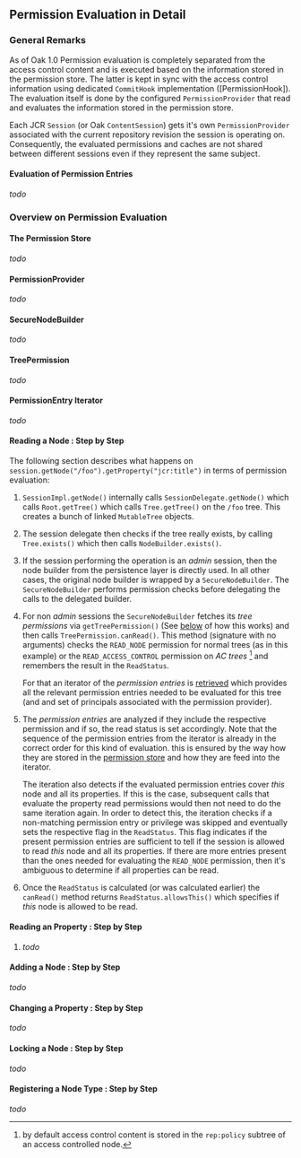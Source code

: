 <!--
   Licensed to the Apache Software Foundation (ASF) under one or more
   contributor license agreements.  See the NOTICE file distributed with
   this work for additional information regarding copyright ownership.
   The ASF licenses this file to You under the Apache License, Version 2.0
   (the "License"); you may not use this file except in compliance with
   the License.  You may obtain a copy of the License at

       http://www.apache.org/licenses/LICENSE-2.0

   Unless required by applicable law or agreed to in writing, software
   distributed under the License is distributed on an "AS IS" BASIS,
   WITHOUT WARRANTIES OR CONDITIONS OF ANY KIND, either express or implied.
   See the License for the specific language governing permissions and
   limitations under the License.
-->

Permission Evaluation in Detail
--------------------------------------------------------------------------------

### General Remarks

As of Oak 1.0 Permission evaluation is completely separated from the access control
content and is executed based on the information stored in the permission store.
The latter is kept in sync with the access control information using dedicated
`CommitHook` implementation ([PermissionHook]). The evaluation itself is done
by the configured `PermissionProvider` that read and evaluates the information
stored in the permission store.

Each JCR `Session` (or Oak `ContentSession`) gets it's own `PermissionProvider`
associated with the current repository revision the session is operating on.
Consequently, the evaluated permissions and caches are not shared between different
sessions even if they represent the same subject.

#### Evaluation of Permission Entries

_todo_


### Overview on Permission Evaluation

#### <a name="permissionStore"></a> The Permission Store

  _todo_

#### <a name="PermissionProvider"></a> PermissionProvider

  _todo_

#### <a name="SecureNodeBuilder"></a> SecureNodeBuilder

  _todo_

#### <a name="getTreePermission"></a> TreePermission

  _todo_


#### <a name="getEntryIterator"></a> PermissionEntry Iterator

  _todo_



#### Reading a Node : Step by Step

The following section describes what happens on `session.getNode("/foo").getProperty("jcr:title")`
in terms of permission evaluation:

  1. `SessionImpl.getNode()` internally calls `SessionDelegate.getNode()`
     which calls `Root.getTree()` which calls `Tree.getTree()` on the `/foo` tree.
     This creates a bunch of linked `MutableTree` objects.

  1. The session delegate then checks if the tree really exists, by calling `Tree.exists()`
     which then calls `NodeBuilder.exists()`.

  1. If the session performing the operation is an _admin_ session, then the node builder from
     the persistence layer is directly used. In all other cases, the original node builder
     is wrapped by a `SecureNodeBuilder`. The `SecureNodeBuilder` performs permission
     checks before delegating the calls to the delegated builder.

  1. For non _admin_ sessions the `SecureNodeBuilder` fetches its _tree permissions_ via
     `getTreePermission()` (See [below](#getTreePermission) of how this works) and then
     calls `TreePermission.canRead()`. This method (signature with no arguments) checks the
     `READ_NODE` permission for normal trees (as in this example) or the `READ_ACCESS_CONTROL`
     permission on _AC trees_ [^1] and remembers the result in the `ReadStatus`.

     For that an iterator of the _permission entries_ is [retrieved](#getEntryIterator) which
     provides all the relevant permission entries needed to be evaluated for this tree (and
     and set of principals associated with the permission provider).

  1. The _permission entries_ are analyzed if they include the respective permission and if so,
     the read status is set accordingly. Note that the sequence of the permission entries from
     the iterator is already in the correct order for this kind of evaluation. this is ensured
     by the way how they are stored in the [permission store](#permissionStore) and how they
     are feed into the iterator.

     The iteration also detects if the evaluated permission entries cover _this_ node and all
     its properties. If this is the case, subsequent calls that evaluate the property read
     permissions would then not need to do the same iteration again. In order to detect this,
     the iteration checks if a non-matching permission entry or privilege was skipped
     and eventually sets the respective flag in the `ReadStatus`. This flag indicates if the
     present permission entries are sufficient to tell if the session is allowed to read
     _this_ node and all its properties. If there are more entries present than the ones needed
     for evaluating the `READ_NODE` permission, then it's ambiguous to determine if all
     properties can be read.

  1. Once the `ReadStatus` is calculated (or was calculated earlier) the `canRead()` method
     returns `ReadStatus.allowsThis()` which specifies if _this_ node is allowed to be read.

  [^1]: by default access control content is stored in the `rep:policy` subtree of an access controlled node.

#### Reading an Property : Step by Step

  1. _todo_

#### Adding a Node : Step by Step
_todo_
#### Changing a Property : Step by Step
_todo_
#### Locking a Node : Step by Step
_todo_
#### Registering a Node Type : Step by Step
_todo_


<!-- hidden references -->